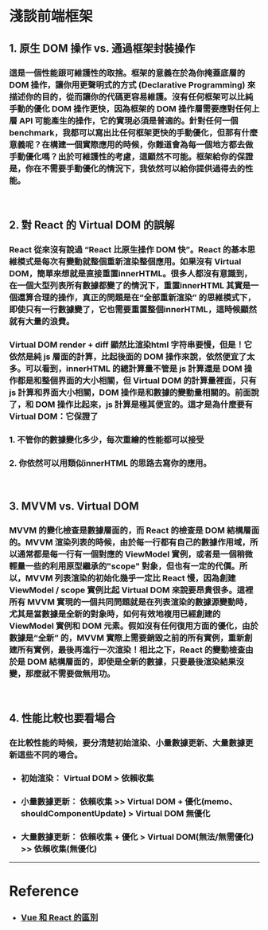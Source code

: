 # 淺談前端框架

## 1. 原生 DOM 操作 vs. 通過框架封裝操作
### 這是一個性能跟可維護性的取捨。框架的意義在於為你掩蓋底層的 DOM 操作，讓你用更聲明式的方式 (Declarative Programming) 來描述你的目的，從而讓你的代碼更容易維護。沒有任何框架可以比純手動的優化 DOM 操作更快，因為框架的 DOM 操作層需要應對任何上層 API 可能產生的操作，它的實現必須是普適的。針對任何一個 benchmark，我都可以寫出比任何框架更快的手動優化，但那有什麼意義呢？在構建一個實際應用的時候，你難道會為每一個地方都去做手動優化嗎？出於可維護性的考慮，這顯然不可能。框架給你的保證是，**你在不需要手動優化的情況下，我依然可以給你提供過得去的性能**。

<br/>

## 2. 對 React 的 Virtual DOM 的誤解
### React 從來沒有說過 “React 比原生操作 DOM 快”。React 的基本思維模式是每次有變動就整個重新渲染整個應用。如果沒有 Virtual DOM，簡單來想就是直接重置innerHTML。很多人都沒有意識到，在一個大型列表所有數據都變了的情況下，重置innerHTML 其實是一個還算合理的操作，真正的問題是在“全部重新渲染” 的思維模式下，即使只有一行數據變了，它也需要重置整個innerHTML，這時候顯然就有大量的浪費。

### Virtual DOM render + diff 顯然比渲染html 字符串要慢，但是！它依然是純 js 層面的計算，比起後面的 DOM 操作來說，依然便宜了太多。可以看到，innerHTML 的總計算量不管是 js 計算還是 DOM 操作都是和整個界面的大小相關，但 Virtual DOM 的計算量裡面，只有 js 計算和界面大小相關，DOM 操作是和數據的變動量相關的。前面說了，**和 DOM 操作比起來，js 計算是極其便宜的**。這才是為什麼要有 Virtual DOM：它保證了
### 1. 不管你的數據變化多少，每次重繪的性能都可以接受
### 2. 你依然可以用類似innerHTML 的思路去寫你的應用。

<br/>

## 3. MVVM vs. Virtual DOM
### MVVM 的變化檢查是數據層面的，而 React 的檢查是 DOM 結構層面的。MVVM 渲染列表的時候，由於每一行都有自己的數據作用域，所以通常都是每一行有一個對應的 ViewModel 實例，或者是一個稍微輕量一些的利用原型繼承的"scope" 對象，但也有一定的代價。所以，MVVM 列表渲染的初始化幾乎一定比 React 慢，因為創建 ViewModel / scope 實例比起 Virtual DOM 來說要昂貴很多。這裡所有 MVVM 實現的一個共同問題就是在列表渲染的數據源變動時，尤其是當數據是全新的對象時，如何有效地複用已經創建的 ViewModel 實例和 DOM 元素。假如沒有任何復用方面的優化，由於數據是“全新” 的，MVVM 實際上需要銷毀之前的所有實例，重新創建所有實例，最後再進行一次渲染！相比之下，React 的變動檢查由於是 DOM 結構層面的，即使是全新的數據，只要最後渲染結果沒變，那麼就不需要做無用功。

<br/>

## 4. 性能比較也要看場合
### 在比較性能的時候，要分清楚初始渲染、小量數據更新、大量數據更新這些不同的場合。

- ### 初始渲染： Virtual DOM > 依賴收集
- ### 小量數據更新： 依賴收集 >> Virtual DOM + 優化(memo、shouldComponentUpdate) > Virtual DOM 無優化
- ### 大量數據更新： 依賴收集 + 優化 > Virtual DOM(無法/無需優化) >> 依賴收集(無優化)

---

# Reference
- ### [Vue 和 React 的區別](https://www.readfog.com/a/1631554664759660544)
